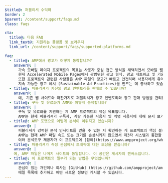 ```yaml
---
$title@: 퍼블리셔 수익화
$order: 2
$parent: /content/support/faqs.md
class: faqs

cta:
  title@: 다음 FAQ
  link_text@: 지원하는 플랫폼 및 브라우저
  link_url: /content/support/faqs/supported-platforms.md

faq:
  - title@: AMP에서 광고가 어떻게 동작합니까?
    answer@: |
      가속 모바일 페이지 프로젝트의 목표는 사용자 중심 접근 방식을 채택하면서 모바일 웹에서 효과적인 광고 수익을 보장하는 것입니다.
      현재 Accelerated Mobile Pages에서 광범위한 광고 형식, 광고 네트워크 및 기술을 지원합니다.
      또한 프로젝트와 관련된 사람들은 AMP 파일의 광고가 빠르고 안전하며 사용자에게 유익하고 효과적인 광고임을 보장하기 위해
      지속 가능한 광고 예시 (Sustainable Ad Practices)을 만드는 데 종사하고 있습니다.
  - title@: 퍼블리셔가 자신의 광고 인벤토리를 판매할 수 있습니까?
    answer@: |
      예, 기존 웹 사이트와 마찬가지로 퍼블리셔가 광고 인벤토리와 광고 판매 방법을 관리합니다.
  - title@: 구독 및 유료화가 AMP와 어떻게 동작합니까?
    answer@: |
      구독 및 유료화를 지원하는 게 AMP 프로젝트의 핵심 목표입니다.
      AMP는 현재 퍼블리셔가 구독자, 계량 가능한 사용자 및 익명 사용자에 대해 문서 보기 환경을 제어할 수 있는 유여한 접근 프레임워크를 지원합니다.
  - title@: AMP 포맷으로 어떻게 분석이 이뤄지고 있습니까?
    answer@: |
      퍼블리셔가 강력한 분석 인사이트를 얻을 수 있는 지 확인하는 게 프로젝트의 핵심 설계 목표입니다.
      AMP는 현재 AMP 파일 속도 또는 크기를 손상시키지 않으면서 제3자 시스템과 통합할 수 있는 amp-analytics같은 기능을 사용한 분석 정보 수집을 지원합니다.
      여러 분석도구 제공자가 이 프로젝트에 [참여](https://www.ampproject.org/who/#analytics)하고 있습니다.
  - title@: 퍼블리셔가 측정 관점에서 트래픽에 대한 보상을 받습니까?
    answer@: |
    예, AMP 파일은 나머지 사이트와 동일합니다. 이 공간은 게시자의 캔버스입니다.
  - title@: 이 프로젝트의 일부가 되는 방법은 무엇입니까?
    answer@: |
      관심이 있는 개인이나 회사는 [GitHub] (https://github.com/ampproject/amphtml/issues/new)를 통해 연락을 취하시길 바랍니다.
      메일 목록에 추가하고 어떤 새로운 정보던 게시할 수 있습니다.
---
```

